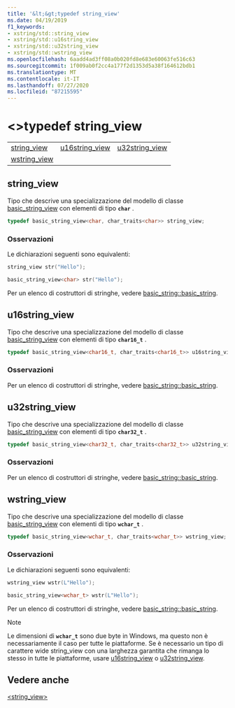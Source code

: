 ```yaml
---
title: '&lt;&gt;typedef string_view'
ms.date: 04/19/2019
f1_keywords:
- xstring/std::string_view
- xstring/std::u16string_view
- xstring/std::u32string_view
- xstring/std::wstring_view
ms.openlocfilehash: 6aadd4ad3ff08a0b020fd8e683e60063fe516c63
ms.sourcegitcommit: 1f009ab0f2cc4a177f2d1353d5a38f164612bdb1
ms.translationtype: MT
ms.contentlocale: it-IT
ms.lasthandoff: 07/27/2020
ms.locfileid: "87215595"
---
```

# <a name="ltstring_viewgt-typedefs"></a>&lt;&gt;typedef string_view

||||
|-|-|-|
|[string_view](#string_view)|[u16string_view](#u16string_view)|[u32string_view](#u32string_view)|
|[wstring_view](#wstring_view)|

## <a name="string_view"></a><a name="string_view"></a>string_view

Tipo che descrive una specializzazione del modello di classe [basic_string_view](../standard-library/basic-string-view-class.md) con elementi di tipo **`char`** .

```cpp
typedef basic_string_view<char, char_traits<char>> string_view;
```

### <a name="remarks"></a>Osservazioni

Le dichiarazioni seguenti sono equivalenti:

```cpp
string_view str("Hello");

basic_string_view<char> str("Hello");
```

Per un elenco di costruttori di stringhe, vedere [basic_string::basic_string](../standard-library/basic-string-class.md#basic_string).

## <a name="u16string_view"></a><a name="u16string_view"></a>u16string_view

Tipo che descrive una specializzazione del modello di classe [basic_string_view](../standard-library/basic-string-view-class.md) con elementi di tipo **`char16_t`** .

```cpp
typedef basic_string_view<char16_t, char_traits<char16_t>> u16string_view;
```

### <a name="remarks"></a>Osservazioni

Per un elenco di costruttori di stringhe, vedere [basic_string::basic_string](../standard-library/basic-string-class.md#basic_string).

## <a name="u32string_view"></a><a name="u32string_view"></a>u32string_view

Tipo che descrive una specializzazione del modello di classe [basic_string_view](../standard-library/basic-string-view-class.md) con elementi di tipo **`char32_t`** .

```cpp
typedef basic_string_view<char32_t, char_traits<char32_t>> u32string_view;
```

### <a name="remarks"></a>Osservazioni

Per un elenco di costruttori di stringhe, vedere [basic_string::basic_string](../standard-library/basic-string-class.md#basic_string).

## <a name="wstring_view"></a><a name="wstring_view"></a>wstring_view

Tipo che descrive una specializzazione del modello di classe [basic_string_view](../standard-library/basic-string-view-class.md) con elementi di tipo **`wchar_t`** .

```cpp
typedef basic_string_view<wchar_t, char_traits<wchar_t>> wstring_view;
```

### <a name="remarks"></a>Osservazioni

Le dichiarazioni seguenti sono equivalenti:

```cpp
wstring_view wstr(L"Hello");

basic_string_view<wchar_t> wstr(L"Hello");
```

Per un elenco di costruttori di stringhe, vedere [basic_string::basic_string](../standard-library/basic-string-class.md#basic_string).

> [!NOTE]
> Le dimensioni di **`wchar_t`** sono due byte in Windows, ma questo non è necessariamente il caso per tutte le piattaforme. Se è necessario un tipo di carattere wide string_view con una larghezza garantita che rimanga lo stesso in tutte le piattaforme, usare [u16string_view](../standard-library/string-view-typedefs.md#u16string_view) o [u32string_view](../standard-library/string-view-typedefs.md#u32string_view).

## <a name="see-also"></a>Vedere anche

[\<string_view>](../standard-library/string-view.md)
